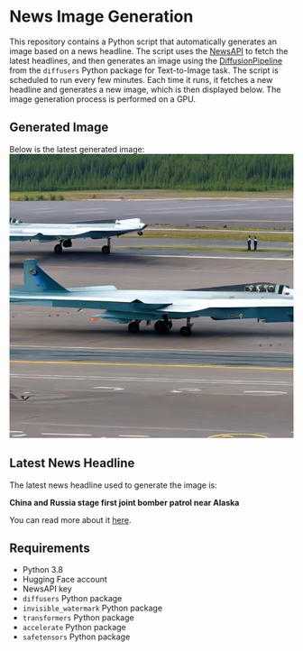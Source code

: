 # News Image Generation
This repository contains a Python script that automatically generates an image based on a news headline. The script uses the [NewsAPI](https://newsapi.org/) to fetch the latest headlines, and then generates an image using the [DiffusionPipeline](https://github.com/huggingface/diffusers) from the `diffusers` Python package for Text-to-Image task.
The script is scheduled to run every few minutes. Each time it runs, it fetches a new headline and generates a new image, which is then displayed below. The image generation process is performed on a GPU.

## Generated Image
Below is the latest generated image:
![Generated Image](image.png)

## Latest News Headline
The latest news headline used to generate the image is:

**China and Russia stage first joint bomber patrol near Alaska**

You can read more about it [here](https://news.google.com/rss/articles/CBMiWkFVX3lxTFBSMWtDU3ViekNQQV82QWhWejhseldTb2xIWTdzUU0xSUE1a0JvRVlrX2RXNFRWakJ0X0UxOGZMOWlDZndjS3JBZHJjd3JNWE1LYnlBekF5emZuZ9IBX0FVX3lxTFBKbXBRd3BjNU5qQVJRcjFZODdvVEY1MjdMbjJUcHFfNHJyR3hVazRkSVY1QzFfN3R4dmlja1UyQmZBQkZsMmhab1Z0ZWpKRjEwZFB5Z3RkaGIzQThiQWtz?oc=5).

## Requirements
- Python 3.8
- Hugging Face account
- NewsAPI key
- `diffusers` Python package
- `invisible_watermark` Python package
- `transformers` Python package
- `accelerate` Python package
- `safetensors` Python package
